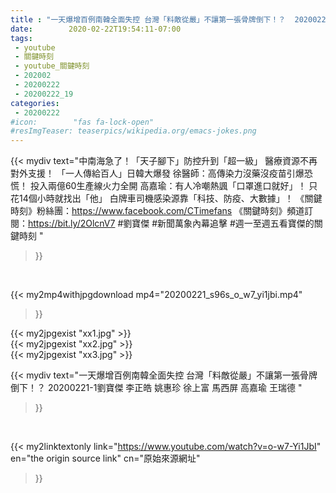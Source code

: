 ```yaml
---
title : "一天爆增百例南韓全面失控 台灣「料敵從嚴」不讓第一張骨牌倒下！？  20200221-1劉寶傑 李正皓 姚惠珍 徐上富 馬西屏 高嘉瑜 王瑞德 "
date:        2020-02-22T19:54:11-07:00
tags:
 - youtube
 - 關鍵時刻
 - youtube_關鍵時刻
 - 202002
 - 20200222
 - 20200222_19
categories:
 - 20200222
#icon:        "fas fa-lock-open"
#resImgTeaser: teaserpics/wikipedia.org/emacs-jokes.png
---
```


{{< mydiv text="中南海急了！「天子腳下」防控升到「超一級」 醫療資源不再對外支援！ 「一人傳給百人」日韓大爆發 徐醫師：高傳染力沒藥沒疫苗引爆恐慌！ 投入兩億60生產線火力全開 高嘉瑜：有人冷嘲熱諷「口罩進口就好」！ 只花14個小時就找出「他」 白牌車司機感染源靠「科技、防疫、大數據」！  《關鍵時刻》粉絲團：https://www.facebook.com/CTimefans 《關鍵時刻》頻道訂閱：https://bit.ly/2OlcnV7  #劉寶傑 #新聞萬象內幕追擊 #週一至週五看寶傑的關鍵時刻 "
>}}
<br>


{{< my2mp4withjpgdownload mp4="20200221_s96s_o_w7_yi1jbi.mp4"
>}}

{{< my2jpgexist "xx1.jpg" >}}<br>
{{< my2jpgexist "xx2.jpg" >}}<br>
{{< my2jpgexist "xx3.jpg" >}}<br>



{{< mydiv text="一天爆增百例南韓全面失控 台灣「料敵從嚴」不讓第一張骨牌倒下！？  20200221-1劉寶傑 李正皓 姚惠珍 徐上富 馬西屏 高嘉瑜 王瑞德 "
>}}
<br>

{{< my2linktextonly link="https://www.youtube.com/watch?v=o-w7-Yi1JbI"
en="the origin source link" cn="原始來源網址"
>}}


<br>


